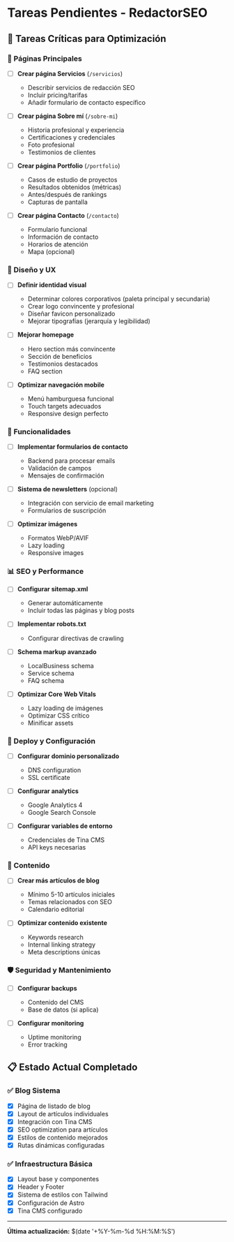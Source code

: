 # Tareas Pendientes - RedactorSEO

## 🎯 Tareas Críticas para Optimización

### 📄 Páginas Principales
- [ ] **Crear página Servicios** (`/servicios`)
  - Describir servicios de redacción SEO
  - Incluir pricing/tarifas
  - Añadir formulario de contacto específico
  
- [ ] **Crear página Sobre mí** (`/sobre-mi`) 
  - Historia profesional y experiencia
  - Certificaciones y credenciales
  - Foto profesional
  - Testimonios de clientes
  
- [ ] **Crear página Portfolio** (`/portfolio`)
  - Casos de estudio de proyectos
  - Resultados obtenidos (métricas)
  - Antes/después de rankings
  - Capturas de pantalla
  
- [ ] **Crear página Contacto** (`/contacto`)
  - Formulario funcional
  - Información de contacto
  - Horarios de atención
  - Mapa (opcional)

### 🎨 Diseño y UX
- [ ] **Definir identidad visual**
  - Determinar colores corporativos (paleta principal y secundaria)
  - Crear logo convincente y profesional
  - Diseñar favicon personalizado
  - Mejorar tipografías (jerarquía y legibilidad)
  
- [ ] **Mejorar homepage**
  - Hero section más convincente
  - Sección de beneficios
  - Testimonios destacados
  - FAQ section
  
- [ ] **Optimizar navegación mobile**
  - Menú hamburguesa funcional
  - Touch targets adecuados
  - Responsive design perfecto

### 🔧 Funcionalidades
- [ ] **Implementar formularios de contacto**
  - Backend para procesar emails
  - Validación de campos
  - Mensajes de confirmación
  
- [ ] **Sistema de newsletters** (opcional)
  - Integración con servicio de email marketing
  - Formularios de suscripción
  
- [ ] **Optimizar imágenes**
  - Formatos WebP/AVIF
  - Lazy loading
  - Responsive images

### 📊 SEO y Performance
- [ ] **Configurar sitemap.xml**
  - Generar automáticamente
  - Incluir todas las páginas y blog posts
  
- [ ] **Implementar robots.txt**
  - Configurar directivas de crawling
  
- [ ] **Schema markup avanzado**
  - LocalBusiness schema
  - Service schema
  - FAQ schema
  
- [ ] **Optimizar Core Web Vitals**
  - Lazy loading de imágenes
  - Optimizar CSS crítico
  - Minificar assets

### 🚀 Deploy y Configuración
- [ ] **Configurar dominio personalizado**
  - DNS configuration
  - SSL certificate
  
- [ ] **Configurar analytics**
  - Google Analytics 4
  - Google Search Console
  
- [ ] **Configurar variables de entorno**
  - Credenciales de Tina CMS
  - API keys necesarias

### 📝 Contenido
- [ ] **Crear más artículos de blog**
  - Mínimo 5-10 artículos iniciales
  - Temas relacionados con SEO
  - Calendario editorial
  
- [ ] **Optimizar contenido existente**
  - Keywords research
  - Internal linking strategy
  - Meta descriptions únicas

### 🛡️ Seguridad y Mantenimiento
- [ ] **Configurar backups**
  - Contenido del CMS
  - Base de datos (si aplica)
  
- [ ] **Configurar monitoring**
  - Uptime monitoring
  - Error tracking

## 📋 Estado Actual Completado

### ✅ Blog Sistema
- [x] Página de listado de blog
- [x] Layout de artículos individuales
- [x] Integración con Tina CMS
- [x] SEO optimization para artículos
- [x] Estilos de contenido mejorados
- [x] Rutas dinámicas configuradas

### ✅ Infraestructura Básica
- [x] Layout base y componentes
- [x] Header y Footer
- [x] Sistema de estilos con Tailwind
- [x] Configuración de Astro
- [x] Tina CMS configurado

---

**Última actualización:** $(date '+%Y-%m-%d %H:%M:%S')